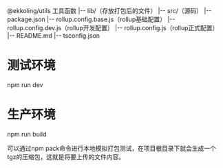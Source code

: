 @ekkoling/utils
工具函数
|-- lib/（存放打包后的文件）
|-- src/（源码）
|-- package.json
|-- rollup.config.base.js（rollup基础配置）
|-- rollup.config.dev.js（rollup开发配置）
|-- rollup.config.js（rollup正式配置）
|-- README.md
|-- tsconfig.json

# 测试环境
npm run dev
# 生产环境
npm run build

可以通过npm pack命令进行本地模拟打包测试，在项目根目录下就会生成一个tgz的压缩包，这就是将要上传的文件内容。